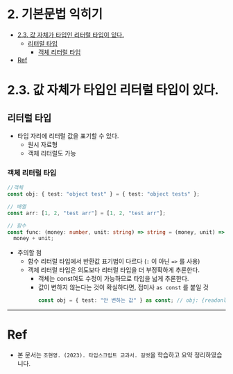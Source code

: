 # 2. 기본문법 익히기 <!-- omit in toc -->

- [2.3. 값 자체가 타입인 리터럴 타입이 있다.](#23-값-자체가-타입인-리터럴-타입이-있다)
  - [리터럴 타입](#리터럴-타입)
    - [객체 리터럴 타입](#객체-리터럴-타입)
- [Ref](#ref)

# 2.3. 값 자체가 타입인 리터럴 타입이 있다.

## 리터럴 타입

- 타입 자리에 리터럴 값을 표기할 수 있다.
  - 원시 자료형
  - 객체 리터럴도 가능

### 객체 리터럴 타입

```ts
//객체
const obj: { test: "object test" } = { test: "object tests" };

// 배열
const arr: [1, 2, "test arr"] = [1, 2, "test arr"];

// 함수
const func: (money: number, unit: string) => string = (money, unit) =>
  money + unit;
```

- 주의할 점
  - 함수 리터럴 타입에서 반환값 표기법이 다르다 (`:` 이 아닌 `=>` 를 사용)
  - 객체 리터럴 타입은 의도보다 리터럴 타입을 더 부정확하게 추론한다.
    - 객체는 const여도 수정이 가능하므로 타입을 넓게 추론한다.
    - 값이 변하지 않는다는 것이 확실하다면, 접미사 `as const` 를 붙일 것
      ```ts
      const obj = { test: "안 변하는 값" } as const; // obj: {readonly test: '안 변하는 값'} 으로 추론
      ```

---

# Ref

- 본 문서는 `조현영. (2023). 타입스크립트 교과서. 길벗`을 학습하고 요약 정리하였습니다.
